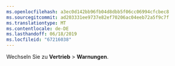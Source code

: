 ```yaml
---
ms.openlocfilehash: a3ec0d142bb96fb04d8dbb5f06cc06994cfcbec8
ms.sourcegitcommit: ad203331ee9737e82ef70206ac04eeb72a5f9c7f
ms.translationtype: MT
ms.contentlocale: de-DE
ms.lasthandoff: 06/18/2019
ms.locfileid: "67216038"
---
```

Wechseln Sie zu **Vertrieb** > **Warnungen**.